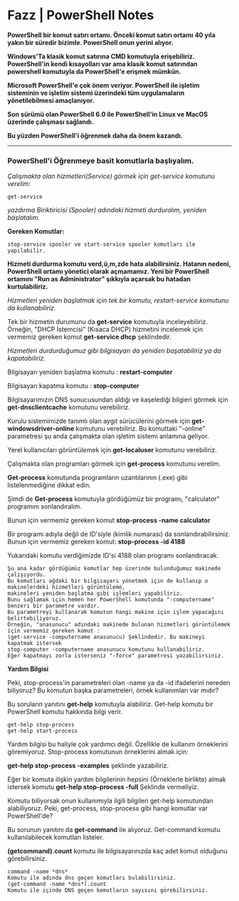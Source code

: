 # Fazz | PowerShell Notes

**PowerShell bir komut satırı ortamı. Önceki komut satırı ortamı 40 yıla yakın bir süredir bizimle. PowerShell onun yerini alıyor.**

**Windows'Ta klasik komut satırına CMD komutuyla erişebiliriz. PowerShell'in kendi kısayolları var ama klasik komut satırından powershell komutuyla da PowerShell'e erişmek mümkün.**

**Microsoft PowerShell'e çok önem veriyor. PowerShell ile işletim sisteminin ve işletim sistemi üzerindeki tüm uygulamaların yönetilebilmesi amaçlanıyor.**

**Son sürümü olan PowerShell 6.0 ile PowerShell'in Linux ve MacOS üzerinde çalışması sağlandı.**

**Bu yüzden PowerShell'i öğrenmek daha da önem kazandı.**

<hr>

<h3>PowerShell'i Öğrenmeye basit komutlarla başlıyalım.</h3>

*Çalışmakta olan hizmetleri(Service) görmek için get-service komutunu verelim:*
```
get-service
```
*yazdırma Biriktiricisi (Spooler) adındaki hizmeti durduralım, yeniden başlatalım.*

**Gereken Komutlar:**
```
stop-service spooler ve start-service spooler komutları ile yapılabilir.
```
**Hizmeti durdurma komutu verd,ü,m,zde hata alabilirsiniz. Hatanın nedeni, PowerShell ortamı yönetici olarak açmamamız. Yeni bir PowerShell ortamını "Run as Administrator" şıkkıyla açarsak bu hatadan kurtulabiliriz.**

*Hizmetleri yeniden başlatmak için tek bir komutu, restart-service komutunu da kullanabiliriz.*

Tek bir hizmetin durumunu da **get-service** komutuyla inceleyebiliriz. Örneğin, "DHCP İstemcisi" (Kısaca DHCP) hizmetini incelemek için vermemiz gereken komut **get-service dhcp** şeklindedir.

*Hizmetleri durdurduğumuz gibi bilgisayarı da yeniden başatabiliriz ya da kapatabiliriz.*

Bilgisayarı yeniden başlatma komutu : **restart-computer**

Bilgisayarı kapatma komutu : **stop-computer**

Bilgisayarımızın DNS sunucusundan aldığı ve kaşelediği bilgieri görmek için **get-dnsclientcache** komutunu verebiliriz.

Kurulu sistemimizde tanımlı olan aygıt sürücülerini görmek için **get-windowsdriver-online** komutunu verebiliriz. Bu komuttaki "-online" parametresi şu anda çalışmakta olan işletim sistemi anlamına geliyor.

Yerel kullanıcıları görüntülemek için **get-localuser** komutunu verebiliriz.

Çalışmakta olan programları görmek için **get-process** komutunu verelim.

**Get-process** komutunda programların uzantılarının (.exe) gibi listelenmediğine dikkat edin.

Şimdi de **Get-process** komutuyla gördüğümüz bir programı, "calculator" programını sonlandıralım.

Bunun için vermemiz gereken komut **stop-process -name calculator**

Bir programı adıyla değil de ID'siyle (kimlik numarası) da sonlandırabilirsiniz. Bunun için vermemiz gereken komut: **stop-process -id 4188**

Yukarıdaki komutu verdiğimizde ID'si 4188 olan programı sonlandıracak.

```
Şu ana kadar gördüğümüz komutlar hep üzerinde bulunduğumuz makinede çalışıyordu.
Bu komutları ağdaki bir bilgisayarı yönetmek için de kullanıp o makinelerdeki hizmetleri görüntüleme, 
makineleri yeniden başlatma gibi işlemleri yapabiliriz.
Bunu sağlamak için hemen her PowerShell komutunda "-computername" benzeri bir parametre vardır.
Bu parametreyi kullanarak komutun hangi makine için işlem yapacağını belirtebiliyoruz.
Örneğin, "anasunucu" adındaki makinede bulunan hizmetleri görüntülemek için vermemiz gereken komut : 
(get-service -computername anasunucu) Şeklindedir. Bu makineyi kapatmak istersek
stop-computer -computername anasunucu komutunu kullanabiliriz.
Eğer kapatmayı zorla isterseniz "-force" parametresi yazabilirsiniz.
```

**Yardım Bilgisi**

Peki, stop-process'in parametreleri olan -name ya da -id ifadelerini nereden biliyoruz? Bu komutun başka parametreleri, örnek kullanımları var mıdır?

Bu soruların yanıtını **get-help** komutuyla alabiliriz. Get-help komutu bir PowerShell komutu hakkında bilgi verir.

```
get-help stop-process
get-help start-process
```

Yardım bilgisi bu haliyle çok yardımcı değil. Özellikle de kullanım örneklerini göremiyoruz. Stop-process komutunun örneklerini almak için:

**get-help stop-process -examples** şeklinde yazabiliriz.

Eğer bir komuta ilişkin yardım bilgilerinin hepsini (Örneklerle birlikte) almak istersek komutu **get-help stop-process -full** Şeklinde vermeliyiz.

Komutu biliyorsak onun kullanımıyla ilgili bilgileri get-help komutundan alabiliyoruz. Peki, get-process, stop-process gibi hangi komutlar var PowerShell'de?

Bu sorunun yanıtını da **get-command** ile alıyoruz. Get-command komutu kullanılabilecek komutları listeler.

**(getcommand).count** komutu ile bilgisayarınızda kaç adet komut olduğunu görebilirsiniz.

```
command -name *dns*
Komutu ile adında dns geçen komutları bulabilirsiniz.
(get-command -name *dns*).count
Komutu ile içinde DNS geçen komutların sayısını görebilirsiniz.
```


